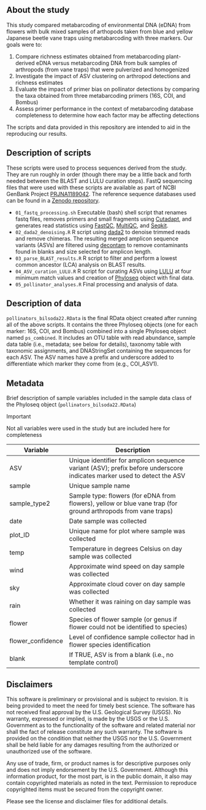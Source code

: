 ## About the study

This study compared metabarcoding of environmental DNA (eDNA) from flowers with bulk mixed samples of arthopods taken from blue and yellow Japanese beetle vane traps using metabarcoding with three markers. Our goals were to: 
1. Compare richness estimates obtained from metabarcoding plant-derived eDNA versus metabarcoding DNA from bulk samples of arthropods (from vane traps) that were pulverized and homogenized
2. Investigate the impact of ASV clustering on arthropod detections and richness estimates
3. Evaluate the impact of primer bias on pollinator detections by comparing the taxa obtained from three metabarcoding primers (16S, COI, and Bombus)
4. Assess primer performance in the context of metabarcoding database completeness to determine how each factor may be affecting detections

The scripts and data provided in this repository are intended to aid in the reproducing our results.

## Description of scripts

These scripts were used to process sequences derived from the study. They are run roughly in order (though there may be a little back and forth needed between the BLAST and LULU curation steps). FastQ sequencing files that were used with these scripts are available as part of NCBI GenBank Project [PRJNA1189042](https://www.ncbi.nlm.nih.gov/bioproject/PRJNA1189042). The reference sequence databases used can be found in a [Zenodo repository](https://doi.org/10.5281/zenodo.14267554).

- `01_fastq_processing.sh` Executable (bash) shell script that renames fastq files, removes primers and small fragments using [Cutadapt](https://cutadapt.readthedocs.io/en/v3.5/index.html), and generates read statistics using [FastQC](https://www.bioinformatics.babraham.ac.uk/projects/fastqc/), [MultiQC](https://github.com/MultiQC/MultiQC), and [Seqkit](https://bioinf.shenwei.me/seqkit/).
- `02_dada2_denoising.R` R script using [dada2](https://benjjneb.github.io/dada2/) to denoise trimmed reads and remove chimeras. The resulting merged amplicon sequence variants (ASVs) are filtered using [decontam](https://github.com/benjjneb/decontam) to remove contaminants found in blanks and size selected for amplicon length.
- `03_parse_BLAST_results.R` R script to filter and perform a lowest common ancestor (LCA) analysis on BLAST results.
- `04_ASV_curation_LULU.R` R script for curating ASVs using [LULU](https://github.com/tobiasgf/lulu) at four minimum match values and creation of [Phyloseq](https://joey711.github.io/phyloseq/) object with final data.
- `05_pollinator_analyses.R` Final processing and analysis of data.

## Description of data

`pollinators_bilsoda22.RData` is the final RData object created after running all of the above scripts. It contains the three Phyloseq objects (one for each marker: 16S, COI, and Bombus) combined into a single Phyloseq object named `ps_combined`. It includes an OTU table with read abundance, sample data table (i.e., metadata; see below for details), taxonomy table with taxonomic assignments, and DNAStringSet containing the sequences for each ASV. The ASV names have a prefix and underscore added to differentiate which marker they come from (e.g., COI_ASV1).

## Metadata
Brief description of sample variables included in the sample data class of the Phyloseq object (`pollinators_bilsoda22.RData`)
> [!IMPORTANT]
>  Not all variables were used in the study but are included here for completeness

| Variable | Description |
| --- | --- |
| ASV	| Unique identifier for amplicon sequence variant (ASV); prefix before underscore indicates marker used to detect the ASV |
| sample | Unique sample name |
| sample_type2	| Sample type: flowers (for eDNA from flowers), yellow or blue vane trap (for ground arthropods from vane traps) |
| date	| Date sample was collected |
| plot_ID	| Unique name for plot where sample was collected |
| temp	| Temperature in degrees Celsius on day sample was collected |
| wind	| Approximate wind speed on day sample was collected |
| sky	| Approximate cloud cover on day sample was collected |
| rain	| Whether it was raining on day sample was collected |
| flower	| Species of flower sample (or genus if flower could not be identified to species) |
| flower_confidence	| Level of confidence sample collector had in flower species identification |
| blank	| If TRUE, ASV is from a blank (i.e., no template control) |


## Disclaimers

This software is preliminary or provisional and is subject to revision. It is
being provided to meet the need for timely best science. The software has not
received final approval by the U.S. Geological Survey (USGS). No warranty,
expressed or implied, is made by the USGS or the U.S. Government as to the
functionality of the software and related material nor shall the fact of release
constitute any such warranty. The software is provided on the condition that
neither the USGS nor the U.S. Government shall be held liable for any damages
resulting from the authorized or unauthorized use of the software.

Any use of trade, firm, or product names is for descriptive purposes only and does not imply endorsement by the U.S. Government. Although this information product, for the most part, is in the public domain, it also may contain copyrighted materials as noted in the text. Permission to reproduce copyrighted items must be secured from the copyright owner.

Please see the license and disclaimer files for additional details.

